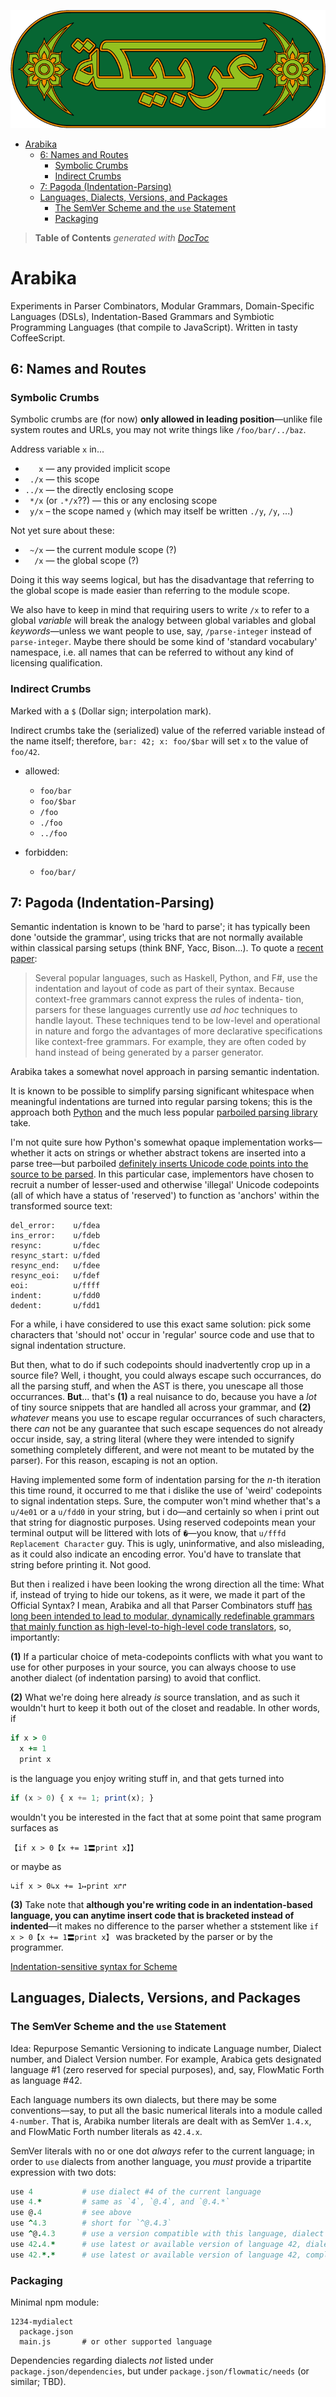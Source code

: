 ![](https://github.com/loveencounterflow/arabika/raw/master/art/arabika-logo-3.png)


- [Arabika](#arabika)
	- [6: Names and Routes](#6-names-and-routes)
		- [Symbolic Crumbs](#symbolic-crumbs)
		- [Indirect Crumbs](#indirect-crumbs)
	- [7: Pagoda (Indentation-Parsing)](#7-pagoda-indentation-parsing)
	- [Languages, Dialects, Versions, and Packages](#languages-dialects-versions-and-packages)
		- [The SemVer Scheme and the `use` Statement](#the-semver-scheme-and-the-use-statement)
		- [Packaging](#packaging)

> **Table of Contents**  *generated with [DocToc](http://doctoc.herokuapp.com/)*


# Arabika

Experiments in Parser Combinators, Modular Grammars, Domain-Specific Languages (DSLs), Indentation-Based
Grammars and Symbiotic Programming Languages (that compile to JavaScript). Written in tasty CoffeeScript.

<!-- Tower of Babel -->

## 6: Names and Routes

### Symbolic Crumbs

Symbolic crumbs are (for now) **only allowed in leading position**—unlike file system routes and URLs, you
may not write things like `/foo/bar/../baz`.

Address variable `x` in...
* `   x` — any provided implicit scope
* ` ./x` — this scope
* `../x` — the directly enclosing scope
* ` */x` (or `.*/x`??) — this or any enclosing scope
* ` y/x` – the scope named `y` (which may itself be written `./y`, `/y`, ...)

Not yet sure about these:

* ` ~/x` — the current module scope (?)
* `  /x` — the global scope (?)

Doing it this way seems logical, but has the disadvantage that referring to the global scope is made easier
than referring to the module scope.

We also have to keep in mind that requiring users to write `/x` to refer to a global *variable* will break
the analogy between global variables and global *keywords*—unless we want people to use, say, `/parse-integer`
instead of `parse-integer`. Maybe there should be some kind of 'standard vocabulary' namespace, i.e. all
names that can be referred to without any kind of licensing qualification.

### Indirect Crumbs

Marked with a `$` (Dollar sign; interpolation mark).

Indirect crumbs take the (serialized) value of the referred variable instead of the name itself; therefore,
`bar: 42; x: foo/$bar` will set `x` to the value of `foo/42`.

* allowed:
  * `foo/bar`
  * `foo/$bar`
  * `/foo`
  * `./foo`
  * `../foo`

* forbidden:
  * `foo/bar/`


## 7: Pagoda (Indentation-Parsing)

Semantic indentation is known to be 'hard to parse'; it has typically been done 'outside the
grammar', using tricks that are not normally available within classical parsing setups (think BNF, Yacc,
Bison...). To quote a [recent paper](http://michaeldadams.org/papers/layout_parsing/LayoutParsing.pdf):

> Several popular languages, such as Haskell, Python, and F#, use the indentation and layout of code as part
> of their syntax. Because context-free grammars cannot express the rules of indenta- tion, parsers for these
> languages currently use *ad hoc* techniques to handle layout. These techniques tend to be low-level and
> operational in nature and forgo the advantages of more declarative specifications like context-free
> grammars. For example, they are often coded by hand instead of being generated by a parser generator.

Arabika takes a somewhat novel approach in parsing semantic indentation.

It is known to be possible to simplify parsing significant whitespace when meaningful indentations
are turned into regular parsing tokens; this is the approach both
[Python](https://docs.python.org/2/reference/lexical_analysis.html#indentation)
and the much less popular
[parboiled parsing library](https://github.com/sirthias/parboiled/wiki/Indentation-Based-Grammars)
take.

I'm not quite sure how Python's somewhat opaque implementation works—whether it acts on strings
or whether abstract tokens are inserted into a parse tree—but parboiled
[definitely inserts Unicode code points into the source to be parsed](https://github.com/sirthias/parboiled/blob/master/parboiled-core/src/main/java/org/parboiled/support/Chars.java#L62).
In this particular case, implementors have chosen to recruit a number of lesser-used and otherwise 'illegal'
Unicode codepoints (all of which have a status of 'reserved') to function as 'anchors' within the
transformed source text:

    del_error:    u/fdea
    ins_error:    u/fdeb
    resync:       u/fdec
    resync_start: u/fded
    resync_end:   u/fdee
    resync_eoi:   u/fdef
    eoi:          u/ffff
    indent:       u/fdd0
    dedent:       u/fdd1

For a while, i have considered to use this exact same solution: pick some characters that 'should not' occur
in 'regular' source code and use that to signal indentation structure.

But then, what to do if such codepoints should inadvertently crop up in a source file? Well, i thought, you
could always escape such occurrances, do all the parsing stuff, and when the AST is there, you unescape
all those occurrances. **But**... that's **(1)** a real nuisance to do, because you have a *lot* of tiny
source snippets that are handled all across your grammar, and **(2)** *whatever* means you use to escape
regular occurrances of such characters, there *can* not be any guarantee that such escape sequences do
not already occur inside, say, a string literal (where they were intended to signify something completely
different, and were not meant to be mutated by the parser). For this reason, escaping is not an option.

Having implemented some form of indentation parsing for the *n*-th iteration this time round, it occurred
to me that i dislike the use of 'weird' codepoints to signal indentation steps. Sure, the computer won't
mind whether that's a `u/4e01` or a `u/fdd0` in your string, but i do—and certainly so when i print out
that string for diagnostic purposes. Using reserved codepoints mean your terminal output will be littered
with lots of `�`—you know, that `u/fffd` `Replacement Character` guy. This is ugly, uninformative, and also
misleading, as it could also indicate an encoding error. You'd have to translate that string before printing
it. Not good.

But then i realized i have been looking the wrong direction all the time: What if, instead of trying to hide
our tokens, as it were, we made it part of the Official Syntax? I mean, Arabika and all that Parser
Combinators stuff [has long been intended to lead to modular, dynamically redefinable grammars that
mainly function as high-level-to-high-level code translators](https://github.com/loveencounterflow/presentation-2012-04-16),
so, importantly:

**(1)** If a particular choice of meta-codepoints conflicts with what you want to use
for other purposes in your source, you can always choose to use another dialect (of indentation parsing)
to avoid that conflict.

**(2)** What we're doing here already *is* source translation, and as such it wouldn't hurt to keep
it both out of the closet and readable. In other words, if

````coffeescript
if x > 0
  x += 1
  print x
````

is the language you enjoy writing stuff in, and that gets turned into

````javascript
if (x > 0) { x += 1; print(x); }
````

wouldn't you be interested in the fact that at some point that same program surfaces as

````
【if x > 0【x += 1〓print x】】
````

or maybe as

````
↳if x > 0↳x += 1↦print x↱↱
````

**(3)** Take note that **although you're writing code in an indentation-based language, you can anytime
insert code that is bracketed instead of indented**—it makes no difference to the parser whether a ststement
like `if x > 0【x += 1〓print x】` was bracketed by the parser or by the programmer.


[Indentation-sensitive syntax for Scheme](http://srfi.schemers.org/srfi-49/srfi-49.html)

## Languages, Dialects, Versions, and Packages

### The SemVer Scheme and the `use` Statement

Idea: Repurpose Semantic Versioning to indicate Language number, Dialect number, and Dialect Version number.
For example, Arabica gets designated language #1 (zero reserved for special purposes), and, say, FlowMatic
Forth as language #42.

Each language numbers its own dialects, but there may be some conventions—say, to put all the basic
numerical literals into a module called `4-number`. That is, Arabika number literals are dealt with as
SemVer `1.4.x`, and FlowMatic Forth number literals as `42.4.x`.

SemVer literals with no or one dot *always* refer to the current language; in order to `use` dialects from
another language, you *must* provide a tripartite expression with two dots:

````coffeescript
use 4           # use dialect #4 of the current language
use 4.*         # same as `4`, `@.4`, and `@.4.*`
use @.4         # see above
use ^4.3        # short for `^@.4.3`
use ^@.4.3      # use a version compatible with this language, dialect 4, release 3
use 42.4.*      # use latest or available version of language 42, dialect 4
use 42.*.*      # use latest or available version of language 42, complete official edition
````

### Packaging

Minimal npm module:

````
1234-mydialect
  package.json
  main.js       # or other supported language
````

Dependencies regarding dialects *not* listed under `package.json/dependencies`, but under
`package.json/flowmatic/needs` (or similar; TBD).





